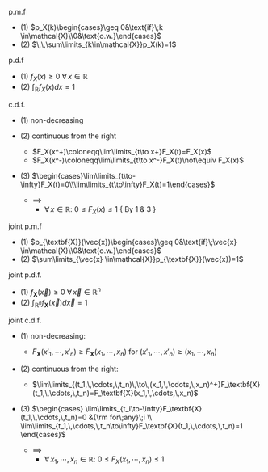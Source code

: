 
p.m.f
- (1)  $p_X(k)\begin{cases}\geq 0&\text{if}\;k \in\mathcal{X}\\0&\text{o.w.}\end{cases}$
- (2) $\,\,\sum\limits_{k\in\mathcal{X}}p_X(k)=1$ 

p.d.f
- (1)  $f_{X}(x)\geq 0$  $\forall\,x \in \mathbb{R}$
- (2)  ${\displaystyle\int}_{\mathbb{R}}f_{X}(x)dx=1$

c.d.f.
- (1) non-decreasing
		
- (2) continuous from the right
	- $F_X(x^+)\coloneqq\lim\limits_{t\to x+}F_X(t)=F_X(x)$
	- $F_X(x^-)\coloneqq\lim\limits_{t\to x^-}F_X(t)\not\equiv F_X(x)$
	
- (3) $\begin{cases}\lim\limits_{t\to-\infty}F_X(t)=0\\\lim\limits_{t\to\infty}F_X(t)=1\end{cases}$
	- $\implies$
		- $\forall\,x\in\mathbb{R}$:  $0\leq F_X(x)\leq 1$   { By 1 & 3 }

joint p.m.f
- (1) $p_{\textbf{X}}(\vec{x})\begin{cases}\geq 0&\text{if}\;\vec{x} \in\mathcal{X}\\0&\text{o.w.}\end{cases}$
- (2) $\sum\limits_{\vec{x} \in\mathcal{X}}p_{\textbf{X}}(\vec{x})=1$

joint p.d.f.
- (1)  $f_{\textbf{X}}(\vec{x})\geq 0$  $\forall\,\vec{x} \in \mathbb{R}^{n}$
- (2)  ${\displaystyle\int}_{\mathbb{R}^{n}}f_{\textbf{X}}(\vec{x})d\vec{x}=1$

joint c.d.f.
- (1) non-decreasing:
	- $F_\textbf{X}(x'_1,\,\cdots,\,x'_n)\geq F_\textbf{X}(x_1,\,\cdots,\,x_n)$  for  $(x'_1,\,\cdots,\,x'_n)\geq (x_1,\,\cdots,\,x_n)$
	
- (2) continuous from the right:
	- $\lim\limits_{(t_1,\,\cdots,\,t_n)\,\to\,(x_1,\,\cdots,\,x_n)^+}F_\textbf{X}(t_1,\,\cdots,\,t_n)=F_\textbf{X}(x_1,\,\cdots,\,x_n)$

- (3) $\begin{cases} \lim\limits_{t_i\to-\infty}F_\textbf{X}(t_1,\,\cdots,\,t_n)=0 &{\rm for\;any}\;i \\ \lim\limits_{t_1,\,\cdots,\,t_n\to\infty}F_\textbf{X}(t_1,\,\cdots,\,t_n)=1 \end{cases}$
	- $\implies$
		- $\forall\,x_1,\,\cdots,\,x_n\in\mathbb{R}$:  $0\leq F_X(x_1,\,\cdots,\,x_n)\leq 1$